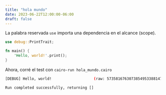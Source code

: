 ```yaml
---
title: "hola mundo"
date: 2023-06-22T12:00:00-06:00
draft: false
---
```


La palabra reservada `use` importa una dependencia en el alcance (scope).

```rust {.codebox}
use debug::PrintTrait;

fn main() {
    'Hello, world!'.print();
}
```

Ahora, corré el test con `cairo-run hola_mundo.cairo`

```bash
[DEBUG] Hello, world!                   (raw: 5735816763073854953388147237921)

Run completed successfully, returning []
```
